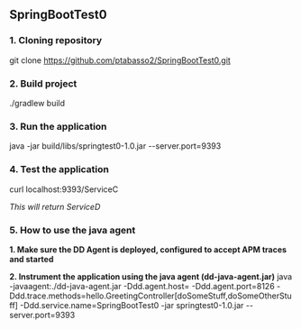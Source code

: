 ## SpringBootTest0

### 1. Cloning repository
git clone https://github.com/ptabasso2/SpringBootTest0.git

### 2. Build project
./gradlew build

### 3. Run the application
java -jar build/libs/springtest0-1.0.jar --server.port=9393

### 4. Test the application
curl localhost:9393/ServiceC

*This will return ServiceD*

### 5. How to use the java agent

**1. Make sure the DD Agent is deployed, configured to accept APM traces and started**

**2. Instrument the application using the java agent (dd-java-agent.jar)**
java -javaagent:./dd-java-agent.jar -Ddd.agent.host=<host where the DD agent runs> -Ddd.agent.port=8126 -Ddd.trace.methods=hello.GreetingController[doSomeStuff,doSomeOtherStuff] -Ddd.service.name=SpringBootTest0 -jar springtest0-1.0.jar --server.port=9393

